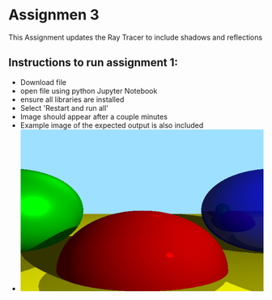 # Assignmen 3
This Assignment updates the Ray Tracer to include shadows and reflections
## Instructions to run assignment 1:
- Download file
- open file using python Jupyter Notebook
- ensure all libraries are installed
- Select 'Restart and run all'
- Image should appear after a couple minutes
- Example image of the expected output is also included
- ![Example 3](https://github.com/WillCodeStuff/Computer-Graphics/blob/7c1471857a8cd0491e8dba1d248920b6c2c89546/Assignment%203/Assignment%203.PNG "Example image") 
